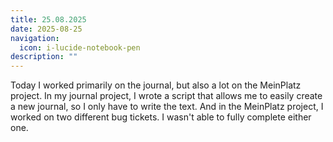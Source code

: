 ```yaml
---
title: 25.08.2025
date: 2025-08-25
navigation:
  icon: i-lucide-notebook-pen
description: ""
---
```


Today I worked primarily on the journal, but also a lot on the MeinPlatz project. In my journal project, I wrote a script that allows me to easily create a new journal, so I only have to write the text. And in the MeinPlatz project, I worked on two different bug tickets. I wasn't able to fully complete either one.